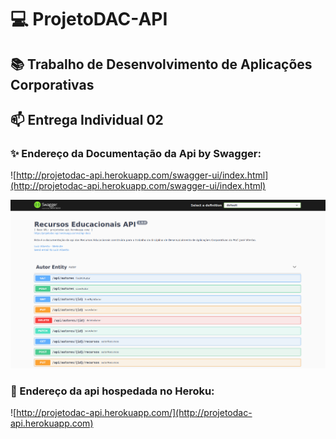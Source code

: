 # :computer: ProjetoDAC-API
##  :books: Trabalho de Desenvolvimento de Aplicações Corporativas

## :mailbox: Entrega Individual 02

### :sparkles: Endereço da Documentação da Api by Swagger:

![http://projetodac-api.herokuapp.com/swagger-ui/index.html](http://projetodac-api.herokuapp.com/swagger-ui/index.html)

![Documentação da Api by Swagger](https://github.com/luizlaljr/projetodac-api/blob/master/print_doc.png)

### :paperclip: Endereço da api hospedada no Heroku:

![http://projetodac-api.herokuapp.com/](http://projetodac-api.herokuapp.com)
